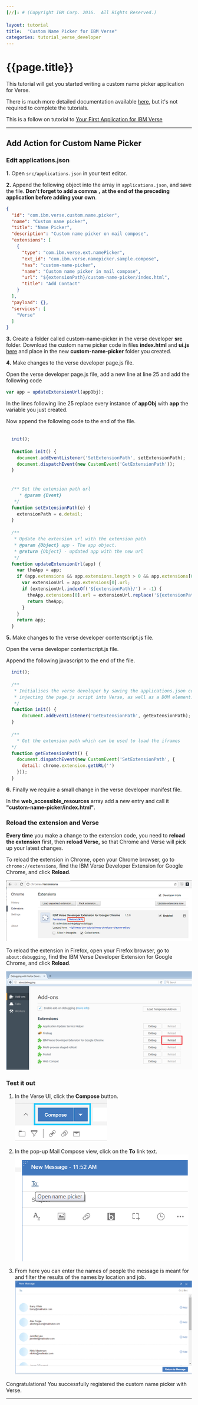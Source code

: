 ```yaml
---
[//]: # (Copyright IBM Corp. 2016.  All Rights Reserved.)

layout: tutorial
title:  "Custom Name Picker for IBM Verse"
categories: tutorial_verse_developer
---
```


# {{page.title}}

This tutorial will get you started writing a custom name picker application for Verse.

There is much more detailed documentation available [here][1], but it's not required to complete the tutorials.

This is a follow on tutorial to [Your First Application for IBM Verse](tutorial_verse_developer.md)

---

## Add Action for Custom Name Picker

### Edit applications.json
__1.__ Open `src/applications.json` in your text editor.

__2.__ Append the following object into the array in `applications.json`, and save the file. __Don't forget to add a comma `,` at the end of the preceding application before adding your own__.

```json
{
  "id": "com.ibm.verse.custom.name.picker",
  "name": "Custom name picker",
  "title": "Name Picker",
  "description": "Custom name picker on mail compose",
  "extensions": [
    {
      "type": "com.ibm.verse.ext.namePicker",
      "ext_id": "com.ibm.verse.namepicker.sample.compose",
      "has": "custom-name-picker",
      "name": "Custom name picker in mail compose",
      "url": "${extensionPath}/custom-name-picker/index.html",
      "title": "Add Contact"
    }
  ],
  "payload": {},
  "services": [
    "Verse"
  ]
}

```

__3.__ Create a folder called custom-name-picker in the verse developer __src__ folder. Download the custom name picker code in files __index.html__ and __ui.js__ [here][2] and place in the new __custom-name-picker__ folder you created.

__4.__ Make changes to the verse developer page.js file.

Open the verse developer page.js file, add a new line at line 25 and add the following code

```JavaScript
var app = updateExtensionUrl(appObj);
```

In the lines following line 25 replace every instance of __appObj__ with __app__ the variable you just created.

Now append the following code to the end of the file.

```JavaScript

  init();

  function init() {
    document.addEventListener('SetExtensionPath', setExtensionPath);
    document.dispatchEvent(new CustomEvent('GetExtensionPath'));
  }


  /** Set the extension path url
     * @param {Event}
   */
  function setExtensionPath(e) {
    extensionPath = e.detail;
  }

  /**
   * Update the extension url with the extension path
   * @param {Object} app - The app object.
   * @return {Object} - updated app with the new url
   */
  function updateExtensionUrl(app) {
    var theApp = app;
    if (app.extensions && app.extensions.length > 0 && app.extensions[0].url) {
      var extensionUrl = app.extensions[0].url;
      if (extensionUrl.indexOf('${extensionPath}/') > -1) {
        theApp.extensions[0].url = extensionUrl.replace('${extensionPath}/', extensionPath);
        return theApp;
      }
    }
    return app;
  }

```

__5.__ Make changes to the verse developer contentscript.js file.

Open the verse developer contentscript.js file.

Append the following javascript to the end of the file.

```javascript
  init();

  /**
   * Initialises the verse developer by saving the applications.json contents to localStorage,
   * injecting the page.js script into Verse, as well as a DOM element.
   */
  function init() {
      document.addEventListener('GetExtensionPath', getExtensionPath);
  }

  /**
    * Get the extension path which can be used to load the iframes
  */
  function getExtensionPath() {
    document.dispatchEvent(new CustomEvent('SetExtensionPath', {
      detail: chrome.extension.getURL('')
    }));
  }
```

__6.__ Finally we require a small change in the verse developer manifest file.

In the __web_accessible_resources__ array add a new entry and call it __"custom-name-picker/index.html"__.


### Reload the extension and Verse
__Every time__ you make a change to the extension code, you need to __reload the extension__ first, then __reload Verse,__ so that Chrome and Verse will pick up your latest changes.

To reload the extension in Chrome, open your Chrome browser, go to `chrome://extensions`, find the IBM Verse Developer Extension for Google Chrome, and click __Reload__.  

![reload extension](img/2_reload.png)

To reload the extension in Firefox, open your Firefox browser, go to `about:debugging`, find the IBM Verse Developer Extension for Google Chrome, and click __Reload__.  

![reload extension](img/2_reload_ff.png)

### Test it out
1. In the Verse UI, click the __Compose__ button.  
![compose button](img/2_compose_action.png)

2. In the pop-up Mail Compose view, click on the __To__ link text.
![to field](img/5_to_field.png)

3. From here you can enter the names of people the message is meant for and filter the results of the names by location and job.
![name picker](img/5_name_picker.png)

Congratulations! You successfully registered the custom name picker with Verse.

---

[1]:../reference/reference.html
[2]:../samples/custom-name-picker
